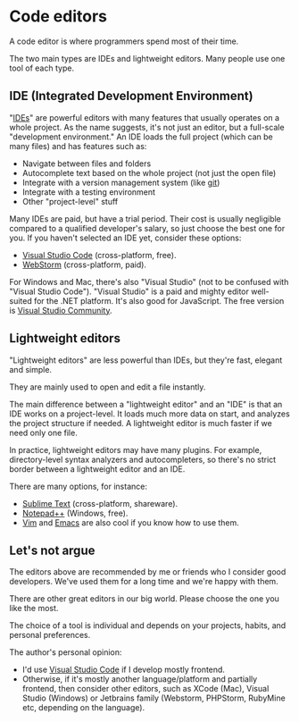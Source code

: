 # Code editors

A code editor is where programmers spend most of their time.

The two main types are IDEs and lightweight editors. Many people use one tool of each type.

## IDE (Integrated Development Environment)

"[IDEs](https://en.wikipedia.org/wiki/Integrated_development_environment)" are powerful editors with many features that usually operates on a whole project. As the name suggests, it's not just an editor, but a full-scale "development environment." An IDE loads the full project (which can be many files) and has features such as:

- Navigate between files and folders
- Autocomplete text based on the whole project (not just the open file)
- Integrate with a version management system (like [git](https://git-scm.com/))
- Integrate with a testing environment
- Other "project-level" stuff

Many IDEs are paid, but have a trial period. Their cost is usually negligible compared to a qualified developer's salary, so just choose the best one for you. If you haven't selected an IDE yet, consider these options:

- [Visual Studio Code](https://code.visualstudio.com/) (cross-platform, free).
- [WebStorm](https://www.jetbrains.com/webstorm/) (cross-platform, paid).

For Windows and Mac, there's also "Visual Studio" (not to be confused with "Visual Studio Code"). "Visual Studio" is a paid and mighty editor well-suited for the .NET platform. It's also good for JavaScript. The free version is [Visual Studio Community](https://www.visualstudio.com/vs/community/).

## Lightweight editors

"Lightweight editors" are less powerful than IDEs, but they're fast, elegant and simple.

They are mainly used to open and edit a file instantly.

The main difference between a "lightweight editor" and an "IDE" is that an IDE works on a project-level. It loads much more data on start,  and analyzes the project structure if needed. A lightweight editor is much faster if we need only one file.

In practice, lightweight editors may have many plugins. For example, directory-level syntax analyzers and autocompleters, so there's no strict border between a lightweight editor and an IDE.

There are many options, for instance:

- [Sublime Text](https://www.sublimetext.com/) (cross-platform, shareware).
- [Notepad++](https://notepad-plus-plus.org/) (Windows, free).
- [Vim](https://www.vim.org/) and [Emacs](https://www.gnu.org/software/emacs/) are also cool if you know how to use them.

## Let's not argue

The editors above are recommended by me or friends who I consider good developers. We've used them for a long time and we're happy with them.

There are other great editors in our big world. Please choose the one you like the most.

The choice of a tool is individual and depends on your projects, habits, and personal preferences.

The author's personal opinion:

- I'd use [Visual Studio Code](https://code.visualstudio.com/) if I develop mostly frontend.
- Otherwise, if it's mostly another language/platform and partially frontend, then consider other editors, such as XCode (Mac), Visual Studio (Windows) or Jetbrains family (Webstorm, PHPStorm, RubyMine etc, depending on the language).
